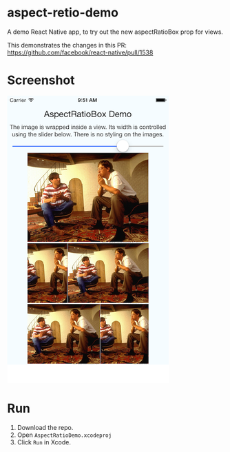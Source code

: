 # aspect-retio-demo
A demo React Native app, to try out the new aspectRatioBox prop for views.

This demonstrates the changes in this PR: https://github.com/facebook/react-native/pull/1538

# Screenshot

![Screenshot of the running app](https://github.com/paramaggarwal/aspect-ratio-demo/raw/master/Screenshot.png)

# Run

1. Download the repo.
2. Open `AspectRatioDemo.xcodeproj`
3. Click `Run` in Xcode.

